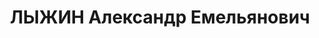 ---
title: ЛЫЖИН Александр Емельянович
description: 'Род. в 1895, Енисейская губ., Минусинский окр., Ермаковская вол., д.
  Михайловка. Проживал: г. Минусинск. Механик курорта «Озеро Тагарское», 24.08.1936
  уволен. Без определенных занятий, неработающий.

  Арестован 25.09.1936. Обв. по ст. 58-8, 58-11 УК РСФСР. Приговор: выездная сессия
  ВК ВС СССР, 24.04.1937 – 8 лет тюремного заключения. Погиб 22.10.1939 в Норильлаге.

  Реабилитирован ВК ВС СССР 10.05.1958'
---